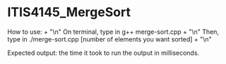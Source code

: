 # ITIS4145_MergeSort

How to use: + "\n"
On terminal, type in g++ merge-sort.cpp + "\n"
Then, type in ./merge-sort.cpp [number of elements you want sorted] + "\n"

Expected output: the time it took to run the output in milliseconds.
